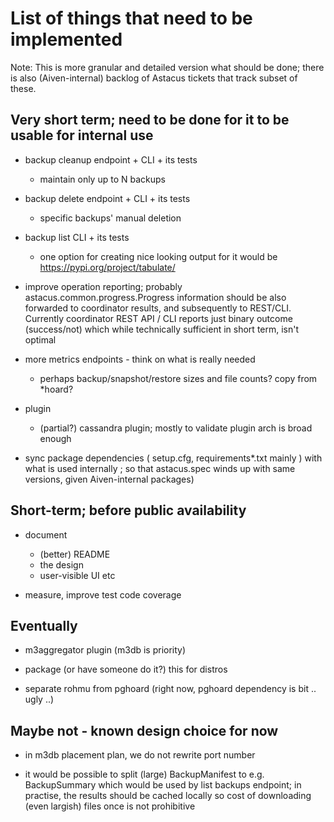 # List of things that need to be implemented #

Note: This is more granular and detailed version what should be done; there
is also (Aiven-internal) backlog of Astacus tickets that track subset of these.


## Very short term; need to be done for it to be usable for internal use

- backup cleanup endpoint + CLI + its tests
    - maintain only up to N backups

- backup delete endpoint + CLI + its tests
    - specific backups' manual deletion

- backup list CLI + its tests
    - one option for creating nice looking output for it would be https://pypi.org/project/tabulate/

- improve operation reporting; probably astacus.common.progress.Progress
  information should be also forwarded to coordinator results, and
  subsequently to REST/CLI. Currently coordinator REST API / CLI reports
  just binary outcome (success/not) which while technically sufficient in
  short term, isn't optimal

- more metrics endpoints - think on what is really needed
    - perhaps backup/snapshot/restore sizes and file counts? copy from *hoard?

- plugin
    - (partial?) cassandra plugin; mostly to validate plugin arch is broad enough

- sync package dependencies ( setup.cfg, requirements*.txt mainly ) with
  what is used internally ; so that astacus.spec winds up with same
  versions, given Aiven-internal packages)


## Short-term; before public availability

- document
    - (better) README
    - the design
    - user-visible UI etc

- measure, improve test code coverage


## Eventually

- m3aggregator plugin (m3db is priority)

- package (or have someone do it?) this for distros

- separate rohmu from pghoard (right now, pghoard dependency is bit .. ugly ..)


## Maybe not - known design choice for now

- in m3db placement plan, we do not rewrite port number

- it would be possible to split (large) BackupManifest to
  e.g. BackupSummary which would be used by list backups endpoint; in
  practise, the results should be cached locally so cost of downloading
  (even largish) files once is not prohibitive
